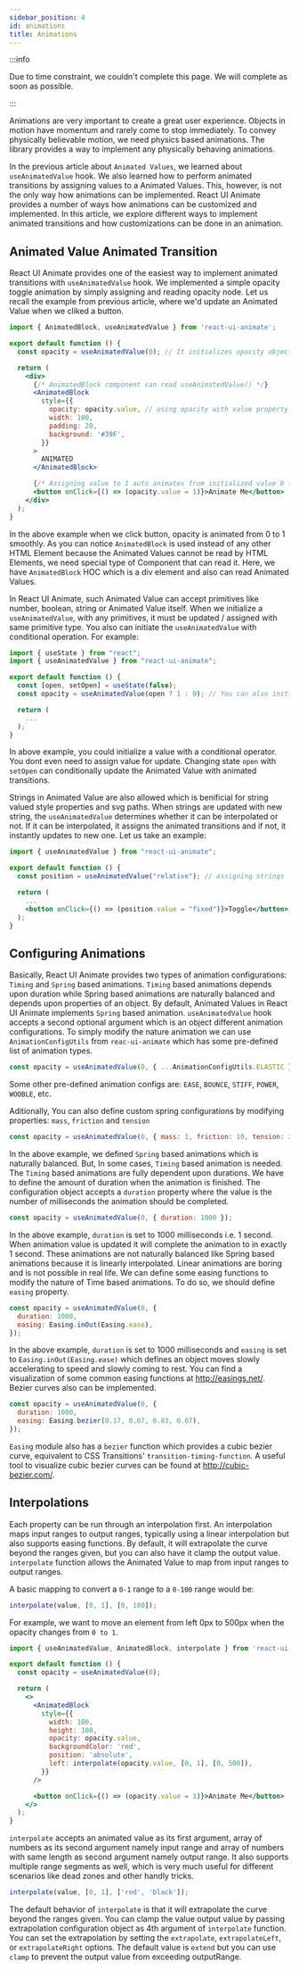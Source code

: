 ```yaml
---
sidebar_position: 4
id: animations
title: Animations
---
```


:::info

Due to time constraint, we couldn't complete this page. We will complete as soon as possible.

:::

Animations are very important to create a great user experience. Objects in motion have momentum and rarely come to stop immediately. To convey physically believable motion, we need physics based animations. The library provides a way to implement any physically behaving animations.

In the previous article about `Animated Values`, we learned about `useAnimatedValue` hook. We also learned how to perform animated transitions by assigning values to a Animated Values. This, however, is not the only way how animations can be implemented. React UI Animate provides a number of ways how animations can be customized and implemented. In this article, we explore different ways to implement animated transitions and how customizations can be done in an animation.

## Animated Value Animated Transition

React UI Animate provides one of the easiest way to implement animated transitions with `useAnimatedValue` hook. We implemented a simple opacity toggle animation by simply assigning and reading opacity node. Let us recall the example from previous article, where we'd update an Animated Value when we cliked a button.

```jsx
import { AnimatedBlock, useAnimatedValue } from 'react-ui-animate';

export default function () {
  const opacity = useAnimatedValue(0); // It initializes opacity object with value 0.

  return (
    <div>
      {/* AnimatedBlock component can read useAnimatedValue() */}
      <AnimatedBlock
        style={{
          opacity: opacity.value, // using opacity with value property
          width: 100,
          padding: 20,
          background: '#39F',
        }}
      >
        ANIMATED
      </AnimatedBlock>

      {/* Assigning value to 1 auto animates from initialized value 0 to 1 smoothly */}
      <button onClick={() => (opacity.value = 1)}>Animate Me</button>
    </div>
  );
}
```

In the above example when we click button, opacity is animated from 0 to 1 smoothly. As you can notice `AnimatedBlock` is used instead of any other HTML Element because the Animated Values cannot be read by HTML Elements, we need special type of Component that can read it. Here, we have `AnimatedBlock` HOC which is a div element and also can read Animated Values.

In React UI Animate, such Animated Value can accept primitives like number, boolean, string or Animated Value itself. When we initialize a `useAnimatedValue`, with any primitives, it must be updated / assigned with same primitive type. You also can initiate the `useAnimatedValue` with conditional operation. For example:

```jsx
import { useState } from "react";
import { useAnimatedValue } from "react-ui-animate";

export default function () {
  const [open, setOpen] = useState(false);
  const opacity = useAnimatedValue(open ? 1 : 0); // You can also initialize with a conditional operator

  return (
    ...
  );
}
```

In above example, you could initialize a value with a conditional operator. You dont even need to assign value for update. Changing state `open` with `setOpen` can conditionally update the Animated Value with animated transitions.

Strings in Animated Value are also allowed which is benificial for string valued style properties and svg paths. When strings are updated with new string, the `useAnimatedValue` determines whether it can be interpolated or not. If it can be interpolated, it assigns the animated transitions and if not, it instantly updates to new one. Let us take an example:

```jsx
import { useAnimatedValue } from "react-ui-animate";

export default function () {
  const position = useAnimatedValue("relative"); // assigning strings

  return (
    ...
    <button onClick={() => (position.value = "fixed")}>Toggle</button>
  );
}
```

## Configuring Animations

Basically, React UI Animate provides two types of animation configurations: `Timing` and `Spring` based animations. `Timing` based animations depends upon duration while Spring based animations are naturally balanced and depends upon properties of an object. By default, Animated Values in React UI Animate implements `Spring` based animation. `useAnimatedValue` hook accepts a second optional argument which is an object different animation configurations. To simply modify the nature animation we can use `AnimationConfigUtils` from `reac-ui-animate` which has some pre-defined list of animation types.

```jsx
const opacity = useAnimatedValue(0, { ...AnimationConfigUtils.ELASTIC });
```

Some other pre-defined animation configs are: `EASE`, `BOUNCE`, `STIFF`, `POWER`, `WOOBLE`, etc.

Aditionally, You can also define custom spring configurations by modifying properties: `mass`, `friction` and `tension`

```jsx
const opacity = useAnimatedValue(0, { mass: 1, friction: 10, tension: 200 });
```

In the above example, we defined `Spring` based animations which is naturally balanced. But, In some cases, `Timing` based animation is needed. The `Timing` based animations are fully dependent upon durations. We have to define the amount of duration when the animation is finished. The configuration object accepts a `duration` property where the value is the number of milliseconds the animation should be completed.

```jsx
const opacity = useAnimatedValue(0, { duration: 1000 });
```

In the above example, `duration` is set to 1000 milliseconds i.e. 1 second. When animation value is updated it will complete the animation to in exactly 1 second. These animations are not naturally balanced like Spring based animations because it is linearly interpolated. Linear animations are boring and is not possible in real life. We can define some easing functions to modify the nature of Time based animations. To do so, we should define `easing` property.

```jsx
const opacity = useAnimatedValue(0, {
  duration: 1000,
  easing: Easing.inOut(Easing.ease),
});
```

In the above example, `duration` is set to 1000 milliseconds and `easing` is set to `Easing.inOut(Easing.ease)` which defines an object moves slowly accelerating to speed and slowly coming to rest. You can find a visualization of some common easing functions at http://easings.net/. Bezier curves also can be implemented.

```jsx
const opacity = useAnimatedValue(0, {
  duration: 1000,
  easing: Easing.bezier(0.17, 0.67, 0.83, 0.67),
});
```

`Easing` module also has a `bezier` function which provides a cubic bezier curve, equivalent to CSS Transitions' `transition-timing-function`. A useful tool to visualize cubic bezier curves can be found at http://cubic-bezier.com/.

## Interpolations

Each property can be run through an interpolation first. An interpolation maps input ranges to output ranges, typically using a linear interpolation but also supports easing functions. By default, it will extrapolate the curve beyond the ranges given, but you can also have it clamp the output value. `interpolate` function allows the Animated Value to map from input ranges to output ranges.

A basic mapping to convert a `0-1` range to a `0-100` range would be:

```jsx
interpolate(value, [0, 1], [0, 100]);
```

For example, we want to move an element from left 0px to 500px when the opacity changes from `0 to 1`.

```jsx
import { useAnimatedValue, AnimatedBlock, interpolate } from 'react-ui-animate';

export default function () {
  const opacity = useAnimatedValue(0);

  return (
    <>
      <AnimatedBlock
        style={{
          width: 100,
          height: 100,
          opacity: opacity.value,
          backgroundColor: 'red',
          position: 'absolute',
          left: interpolate(opacity.value, [0, 1], [0, 500]),
        }}
      />

      <button onClick={() => (opacity.value = 1)}>Animate Me</button>
    </>
  );
}
```

`interpolate` accepts an animated value as its first argument, array of numbers as its second argument namely input range and array of numbers with same length as second argument namely output range. It also supports multiple range segments as well, which is very much useful for different scenarios like dead zones and other handly tricks.

```jsx
interpolate(value, [0, 1], ['red', 'black']);
```

The default behavior of `interpolate` is that it will extrapolate the curve beyond the ranges given. You can clamp the value output value by passing extrapolation configuration object as 4th argument of `interpolate` function. You can set the extrapolation by setting the `extrapolate`, `extrapolateLeft`, or `extrapolateRight` options. The default value is `extend` but you can use `clamp` to prevent the output value from exceeding outputRange.

